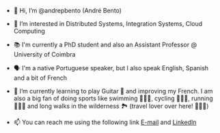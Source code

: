 - 👋 Hi, I’m @andrepbento (André Bento)
- 👀 I’m interested in Distributed Systems, Integration Systems, Cloud Computing
- 📚 I'm currently a PhD student and also an Assistant Professor @ University of Coimbra 
- 🗣️ I'm a native Portuguese speaker, but I also speak English, Spanish and a bit of French
- 🌱 I’m currently learning to play Guitar 🎸 and improving my French. I am also a big fan of doing sports like swimming 🏊🏻‍♂️, cycling 🚴🏻‍♂️, running 🏃🏻‍♂️ and long walks in the wilderness 🏞️ (travel lover over here! 🙋🏻‍♂️)

- 📫 You can reach me using the following link [E-mail](mailto:andre.pascoal.bento@gmail.com) and [LinkedIn](https://www.linkedin.com/in/andre-bento/)
<!--- TODO: Add curriculum vitae link --->

<!---
andrepbento/andrepbento is a ✨ special ✨ repository because its `README.md` (this file) appears on your GitHub profile.
You can click the Preview link to take a look at your changes.
--->
